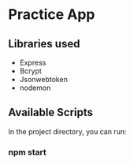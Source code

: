 # Practice App

## Libraries used
- Express
- Bcrypt
- Jsonwebtoken
- nodemon

## Available Scripts

In the project directory, you can run:

### npm start


